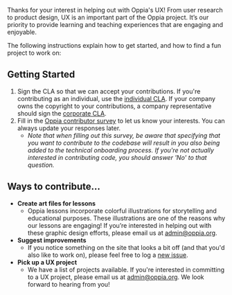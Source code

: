 Thanks for your interest in helping out with Oppia's UX!  From user research to product design, UX is an important part of the Oppia project. It’s our priority to provide learning and teaching experiences that are engaging and enjoyable.

The following instructions explain how to get started, and how to find a fun project to work on:

## Getting Started ##
1. Sign the CLA so that we can accept your contributions. If you're contributing as an individual, use the [individual CLA](https://goo.gl/forms/AttNH80OV0). If your company owns the copyright to your contributions, a company representative should sign the [corporate CLA](https://goo.gl/forms/xDq9gK3Zcv).
2. Fill in the [Oppia contributor survey](https://goo.gl/forms/otv30JV3Ihv0dT3C3) to let us know your interests. You can always update your responses later.
    - *Note that when filling out this survey, be aware that specifying that you want to contribute to the codebase will result in you also being added to the technical onboarding process. If you're not actually interested in contributing code, you should answer 'No' to that question.*

## Ways to contribute… ##
* **Create art files for lessons**
  * Oppia lessons incorporate colorful illustrations for storytelling and educational purposes. These illustrations are one of the reasons why our lessons are engaging! If you’re interested in helping out with these graphic design efforts, please email us at admin@oppia.org. 
* **Suggest improvements**
  * If you notice something on the site that looks a bit off (and that you'd also like to work on), please feel free to log a 
[new issue](https://github.com/oppia/oppia/issues/new?title=Describe%20your%20feature%20request%20or%20bug%20report%20succinctly&body=If%20you%27d%20like%20to%20propose%20a%20feature,%20describe%20what%20you%27d%20like%20to%20see.%20Mock%20ups%20would%20be%20great!%0A%0AIf%20you%27re%20reporting%20a%20bug,%20please%20be%20sure%20to%20include%20the%20expected%20behaviour,%20the%20observed%20behaviour,%20and%20steps%20to%20reproduce%20the%20problem.%20Console%20copy-pastes%20and%20any%20background%20on%20the%20environment%20would%20also%20be%20helpful.%0A%0AThanks!).
* **Pick up a UX project**
  * We have a list of projects available. If you're interested in committing to a UX project, please email us at admin@oppia.org. We look forward to hearing from you!